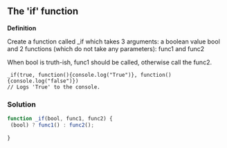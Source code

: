 ## The 'if' function

**Definition**

Create a function called _if which takes 3 arguments: a boolean value bool and 2 functions (which do not take any parameters): func1 and func2

When bool is truth-ish, func1 should be called, otherwise call the func2.

```Notes:
_if(true, function(){console.log("True")}, function(){console.log("false")})
// Logs 'True' to the console.

```

### Solution

```javascript
function _if(bool, func1, func2) {
 (bool) ? func1() : func2();
    
}
```
